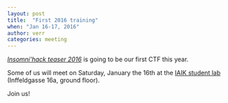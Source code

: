 ```yaml
---
layout: post
title:  "First 2016 training"
when: "Jan 16-17, 2016"
author: verr
categories: meeting
---
```


[*Insomni'hack teaser 2016*](https://teaser.insomnihack.ch/) is going to be our first CTF this year.

Some of us will meet on Saturday, January the 16th at the [IAIK student lab](https://online.tugraz.at/tug_online/ris.ris?pOrgNr=983&pQuellGeogrBTypNr=5&pZielGeogrBTypNr=5&pZielGeogrBerNr=3020009&pRaumNr=4838&pActionFlag=A&pShowEinzelraum=J) (Inffeldgasse 16a, ground floor).

Join us!

